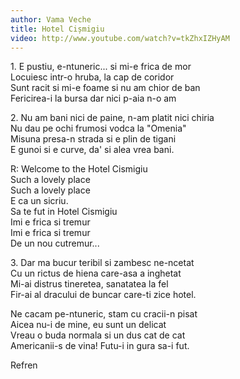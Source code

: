 ```yaml
---
author: Vama Veche
title: Hotel Cișmigiu
video: http://www.youtube.com/watch?v=tkZhxIZHyAM
---
```


1\. E pustiu, e-ntuneric... si mi-e frica de mor  
Locuiesc intr-o hruba, la cap de coridor  
Sunt racit si mi-e foame si nu am chior de ban  
Fericirea-i la bursa dar nici p-aia n-o am  

2\. Nu am bani nici de paine, n-am platit nici chiria  
Nu dau pe ochi frumosi vodca la "Omenia"  
Misuna presa-n strada si e plin de tigani  
E gunoi si e curve, da' si alea vrea bani.  

R: Welcome to the Hotel Cismigiu  
Such a lovely place  
Such a lovely place  
E ca un sicriu.  
Sa te fut in Hotel Cismigiu  
Imi e frica si tremur  
Imi e frica si tremur  
De un nou cutremur...  

3\. Dar ma bucur teribil si zambesc ne-ncetat  
Cu un rictus de hiena care-asa a inghetat  
Mi-ai distrus tineretea, sanatatea la fel  
Fir-ai al dracului de buncar care-ti zice hotel.  

Ne cacam pe-ntuneric, stam cu cracii-n pisat  
Aicea nu-i de mine, eu sunt un delicat  
Vreau o buda normala si un dus cat de cat  
Americanii-s de vina! Futu-i in gura sa-i fut.  

Refren
